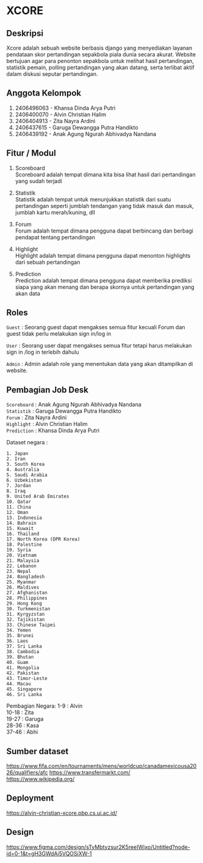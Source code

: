 # XCORE

## Deskripsi
Xcore adalah sebuah website berbasis django yang menyediakan layanan pendataan skor pertandingan sepakbola piala dunia secara akurat. Website bertujuan agar para penonton sepakbola untuk melihat hasil pertandingan, statistik pemain, polling pertandingan yang akan datang, serta terlibat aktif dalam diskusi seputar pertandingan.

## Anggota Kelompok
1. 2406496063 - Khansa Dinda Arya Putri
2. 2406400070 - Alvin Christian Halim
3. 2406404913 - Zita Nayra Ardini
4. 2406437615 - Garuga Dewangga Putra Handikto
5. 2406439192 - Anak Agung Ngurah Abhivadya Nandana

## Fitur / Modul
1. Scoreboard</br>
Scoreboard adalah tempat dimana kita bisa lihat hasil dari pertandingan yang sudah terjadi

2. Statistik</br>
Statistik adalah tempat untuk menunjukkan statistik dari suatu pertandingan seperti jumblah tendangan yang tidak masuk dan masuk, jumblah kartu merah/kuning, dll

3. Forum</br>
Forum adalah tempat dimana pengguna dapat berbincang dan berbagi pendapat tentang pertandingan

4. Highlight</br>
Highlight adalah tempat dimana pengguna dapat menonton highlights dari sebuah pertandingan

5. Prediction</br>
Prediction adalah tempat dimana pengguna dapat memberika prediksi siapa yang akan menang dan berapa skornya untuk pertandingan yang akan data

## Roles

`Guest` : Seorang guest dapat mengakses semua fitur kecuali Forum dan guest tidak perlu melakukan sign in/log in </br>

`User`  : Seorang user dapat mengakses semua fitur tetapi harus melakukan sign in /log in terlebih dahulu </br>

`Admin` : Admin adalah role yang menentukan data yang akan ditampilkan di website. </br>

## Pembagian Job Desk
`Scoreboard` : Anak Agung Ngurah Abhivadya Nandana </br>
`Statistik`  : Garuga Dewangga Putra Handikto</br>
`Forum`      : Zita Nayra Ardini</br>
`Highlight`  : Alvin Christian Halim</br>
`Prediction` : Khansa Dinda Arya Putri</br>

Dataset negara :
```
1. Japan
2. Iran
3. South Korea
4. Australia
5. Saudi Arabia
6. Uzbekistan
7. Jordan
8. Iraq
9. United Arab Emirates
10. Qatar
11. China
12. Oman
13. Indonesia
14. Bahrain
15. Kuwait
16. Thailand
17. North Korea (DPR Korea)
18. Palestine
19. Syria
20. Vietnam
21. Malaysia
22. Lebanon
23. Nepal
24. Bangladesh
25. Myanmar
26. Maldives
27. Afghanistan
28. Philippines
29. Hong Kong
30. Turkmenistan
31. Kyrgyzstan
32. Tajikistan
33. Chinese Taipei
34. Yemen
35. Brunei
36. Laos
37. Sri Lanka
38. Cambodia
39. Bhutan
40. Guam
41. Mongolia
42. Pakistan
43. Timor-Leste
44. Macau
45. Singapore
46. Sri Lanka

```

Pembagian Negara:
1-9 : Alvin</br>
10-18 : Zita</br>
19-27 : Garuga</br>
28-36 : Kasa</br>
37-46 : Abhi</br>

## Sumber dataset
https://www.fifa.com/en/tournaments/mens/worldcup/canadamexicousa2026/qualifiers/afc
https://www.transfermarkt.com/
https://www.wikipedia.org/

## Deployment
https://alvin-christian-xcore.pbp.cs.ui.ac.id/

## Design
https://www.figma.com/design/sTyMbtyzsur2K5reeIWjxo/Untitled?node-id=0-1&t=gH3GWdAi5VQOSjXW-1



